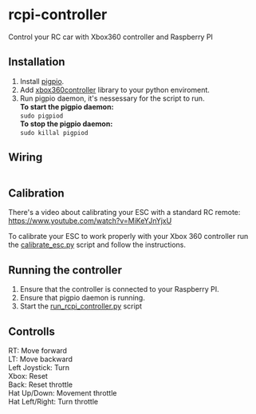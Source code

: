 # rcpi-controller
Control your RC car with Xbox360 controller and Raspberry PI

## Installation
1. Install [pigpio](http://abyz.me.uk/rpi/pigpio/download.html).
2. Add [xbox360controller](https://pypi.org/project/xbox360controller/) library to your python enviroment.
3. Run pigpio daemon, it's nessessary for the script to run.  
**To start the pigpio daemon:**  
```sudo pigpiod```  
**To stop the pigpio daemon:**  
```sudo killal pigpiod```  

## Wiring

![]()

## Calibration
There's a video about calibrating your ESC with a standard RC remote:  
https://www.youtube.com/watch?v=MiKeYJnYjxU  

To calibrate your ESC to work properly with your Xbox 360 controller run the 
[calibrate_esc.py](https://github.com/alexkobal/rcpi-controller/blob/master/calibrate_esc.py) script and follow the instructions.

## Running the controller
1. Ensure that the controller is connected to your Raspberry PI.
2. Ensure that pigpio daemon is running.
3. Start the [run_rcpi_controller.py]() script

## Controlls
RT: Move forward  
LT: Move backward  
Left Joystick: Turn  
Xbox: Reset  
Back: Reset throttle  
Hat Up/Down: Movement throttle  
Hat Left/Right: Turn throttle
